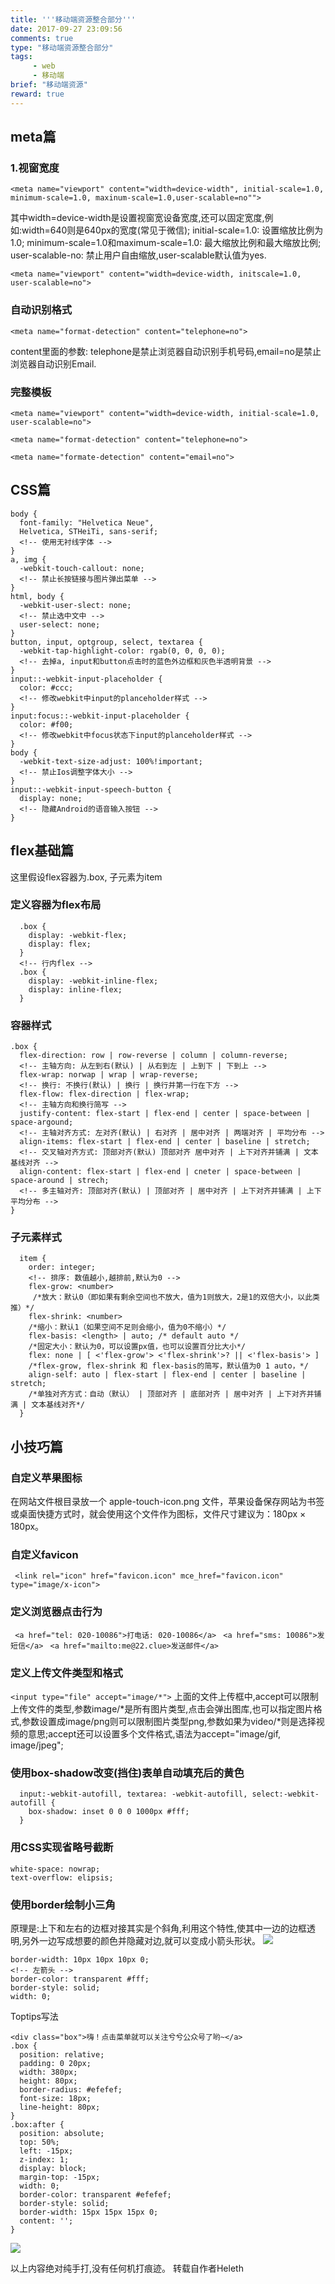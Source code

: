 ```yaml
---
title: '''移动端资源整合部分'''
date: 2017-09-27 23:09:56
comments: true
type: "移动端资源整合部分"
tags:
     - web
     - 移动端
brief: "移动端资源"
reward: true
---
```


##  meta篇
  ### 1.视窗宽度
  ```<meta name="viewport" content="width=device-width", initial-scale=1.0, minimum-scale=1.0, maxinum-scale=1.0,user-scalable=no"">```
  
  <!--more-->

  其中width=device-width是设置视窗宽设备宽度,还可以固定宽度,例如:width=640则是640px的宽度(常见于微信);
  initial-scale=1.0: 设置缩放比例为1.0;
  minimum-scale=1.0和maximum-scale=1.0: 最大缩放比例和最大缩放比例;
  user-scalable-no: 禁止用户自由缩放,user-scalable默认值为yes.

  ```<meta name="viewport" content="width=device-width, initscale=1.0, user-scalable=no">```

  ### 自动识别格式
  ```<meta name="format-detection" content="telephone=no">```

  content里面的参数: telephone是禁止浏览器自动识别手机号码,email=no是禁止浏览器自动识别Email.

  ### 完整模板
  ```<meta name="viewport" content="width=device-width, initial-scale=1.0, user-scalable=no">```

  ```<meta name="format-detection" content="telephone=no">```
  
  ```<meta name="formate-detection" content="email=no">```

## CSS篇
```
body {
  font-family: "Helvetica Neue",
  Helvetica, STHeiTi, sans-serif;
  <!-- 使用无衬线字体 -->
}
a, img {
  -webkit-touch-callout: none;
  <!-- 禁止长按链接与图片弹出菜单 -->
}
html, body {
  -webkit-user-slect: none;
  <!-- 禁止选中文中 -->
  user-select: none;
}
button, input, optgroup, select, textarea {
  -webkit-tap-highlight-color: rgab(0, 0, 0, 0);
  <!-- 去掉a, input和button点击时的蓝色外边框和灰色半透明背景 -->
}
input::-webkit-input-placeholder {
  color: #ccc;
  <!-- 修改webkit中input的planceholder样式 -->  
}
input:focus::-webkit-input-placeholder {
  color: #f00;
  <!-- 修改webkit中focus状态下input的planceholder样式 -->
}
body {
  -webkit-text-size-adjust: 100%!important;
  <!-- 禁止Ios调整字体大小 -->
}
input::-webkit-input-speech-button {
  display: none;
  <!-- 隐藏Android的语音输入按钮 -->
}
```
##  flex基础篇
这里假设flex容器为.box, 子元素为item
### 定义容器为flex布局
  ```
    .box {
      display: -webkit-flex; 
      display: flex;
    }
    <!-- 行内flex -->
    .box {
      display: -webkit-inline-flex;
      display: inline-flex;
    }
  ```
### 容器样式
  ```
  .box {
    flex-direction: row | row-reverse | column | column-reverse;
    <!-- 主轴方向: 从左到右(默认) | 从右到左 | 上到下 | 下到上 -->
    flex-wrap: norwap | wrap | wrap-reverse;
    <!-- 换行: 不换行(默认) | 换行 | 换行并第一行在下方 -->
    flex-flow: flex-direction | flex-wrap;
    <!-- 主轴方向和换行简写 -->
    justify-content: flex-start | flex-end | center | space-between | space-argound;
    <!-- 主轴对齐方式: 左对齐(默认) | 右对齐 | 居中对齐 | 两端对齐 | 平均分布 -->
    align-items: flex-start | flex-end | center | baseline | stretch;
    <!-- 交叉轴对齐方式: 顶部对齐(默认) 顶部对齐 居中对齐 | 上下对齐并铺满 | 文本基线对齐 -->
    align-content: flex-start | flex-end | cneter | space-between | space-around | strech;
    <!-- 多主轴对齐: 顶部对齐(默认) | 顶部对齐 | 居中对齐 | 上下对齐并铺满 | 上下平均分布 -->
  }
  ```  
### 子元素样式
  ```
    item {
      order: integer;
      <!-- 排序: 数值越小,越排前,默认为0 -->
      flex-grow: <number>
       /*放大：默认0（即如果有剩余空间也不放大，值为1则放大，2是1的双倍大小，以此类推）*/
      flex-shrink: <number>
      /*缩小：默认1（如果空间不足则会缩小，值为0不缩小）*/
      flex-basis: <length> | auto; /* default auto */
      /*固定大小：默认为0，可以设置px值，也可以设置百分比大小*/
      flex: none | [ <'flex-grow'> <'flex-shrink'>? || <'flex-basis'> ]
      /*flex-grow, flex-shrink 和 flex-basis的简写，默认值为0 1 auto，*/
      align-self: auto | flex-start | flex-end | center | baseline | stretch;
      /*单独对齐方式：自动（默认） | 顶部对齐 | 底部对齐 | 居中对齐 | 上下对齐并铺满 | 文本基线对齐*/
    }
  ```
## 小技巧篇
### 自定义苹果图标
在网站文件根目录放一个 apple-touch-icon.png 文件，苹果设备保存网站为书签或桌面快捷方式时，就会使用这个文件作为图标，文件尺寸建议为：180px × 180px。
### 自定义favicon
``` <link rel="icon" href="favicon.icon" mce_href="favicon.icon" type="image/x-icon">```
### 定义浏览器点击行为
``` <a href="tel: 020-10086">打电话: 020-10086</a>```
``` <a href="sms: 10086">发短信</a>```
``` <a href="mailto:me@22.clue>发送邮件</a>```
### 定义上传文件类型和格式
```<input type="file" accept="image/*">```
上面的文件上传框中,accept可以限制上传文件的类型,参数image/*是所有图片类型,点击会弹出图库,也可以指定图片格式,参数设置成image/png则可以限制图片类型png,参数如果为video/*则是选择视频的意思;accept还可以设置多个文件格式,语法为accept="image/gif, image/jpeg";
### 使用box-shadow改变(挡住)表单自动填充后的黄色
```
  input:-webkit-autofill, textarea: -webkit-autofill, select:-webkit-autofill {
    box-shadow: inset 0 0 0 1000px #fff;
  }
```  
### 用CSS实现省略号截断
```
white-space: nowrap;
text-overflow: elipsis;
```
### 使用border绘制小三角
原理是:上下和左右的边框对接其实是个斜角,利用这个特性,使其中一边的边框透明,另外一边写成想要的颜色并隐藏对边,就可以变成小箭头形状。
![](https://segmentfault.com/img/remote/1460000004845430)

```
border-width: 10px 10px 10px 0;
<!-- 左箭头 -->
border-color: transparent #fff;
border-style: solid;
width: 0; 
```
Toptips写法

```
<div class="box">嗨！点击菜单就可以关注兮兮公众号了哟~</a>
.box {
  position: relative;
  padding: 0 20px;
  width: 380px;
  height: 80px;
  border-radius: #efefef;
  font-size: 18px;
  line-height: 80px;
}
.box:after {
  position: absolute;
  top: 50%;
  left: -15px;
  z-index: 1;
  display: block;
  margin-top: -15px;
  width: 0;
  border-color: transparent #efefef;
  border-style: solid;
  border-width: 15px 15px 15px 0;
  content: '';
}
```
![](https://segmentfault.com/img/remote/1460000004845432)

以上内容绝对纯手打,没有任何机打痕迹。
转载自作者Heleth




